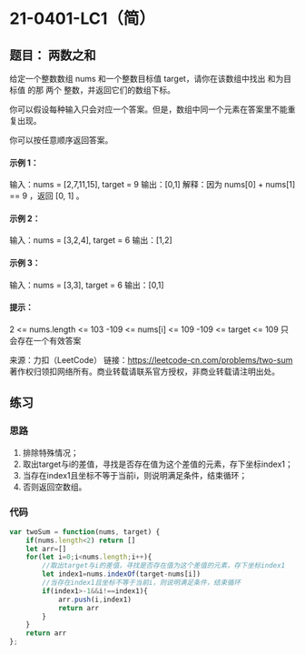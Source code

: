 # 21-0401-LC1（简）

## 题目： 两数之和

给定一个整数数组 nums 和一个整数目标值 target，请你在该数组中找出 和为目标值 的那 两个 整数，并返回它们的数组下标。

你可以假设每种输入只会对应一个答案。但是，数组中同一个元素在答案里不能重复出现。

你可以按任意顺序返回答案。

 

#### 示例 1：

输入：nums = [2,7,11,15], target = 9
输出：[0,1]
解释：因为 nums[0] + nums[1] == 9 ，返回 [0, 1] 。

#### 示例 2：

输入：nums = [3,2,4], target = 6
输出：[1,2]

#### 示例 3：

输入：nums = [3,3], target = 6
输出：[0,1]

#### 提示：

2 <= nums.length <= 103
-109 <= nums[i] <= 109
-109 <= target <= 109
只会存在一个有效答案

来源：力扣（LeetCode）
链接：https://leetcode-cn.com/problems/two-sum
著作权归领扣网络所有。商业转载请联系官方授权，非商业转载请注明出处。

## 练习

### 思路

1. 排除特殊情况；
2. 取出target与i的差值，寻找是否存在值为这个差值的元素，存下坐标index1；
3. 当存在index1且坐标不等于当前i，则说明满足条件，结束循环；
5. 否则返回空数组。

### 代码

```js
var twoSum = function(nums, target) {
    if(nums.length<2) return []
    let arr=[]
    for(let i=0;i<nums.length;i++){
        //取出target与i的差值，寻找是否存在值为这个差值的元素，存下坐标index1
        let index1=nums.indexOf(target-nums[i])
        //当存在index1且坐标不等于当前i，则说明满足条件，结束循环
        if(index1>-1&&i!==index1){
            arr.push(i,index1)
            return arr
        }
    }
    return arr
};
```

